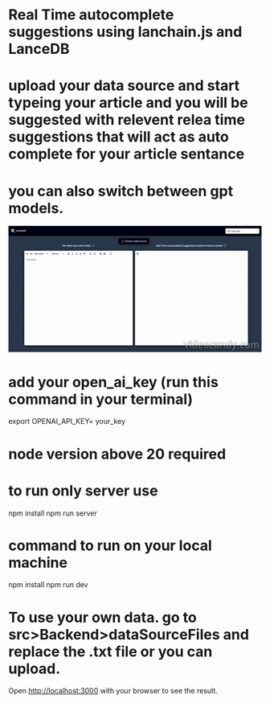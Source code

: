 # Real Time autocomplete suggestions using lanchain.js and LanceDB
#  upload your data source and start typeing your article and you will be suggested with relevent relea time  suggestions that will act as auto complete for your article sentance
# you can also switch between gpt models.

![](https://github.com/lancedb/assets/blob/main/recipes/sentance_Auto_complete.gif)

# add your open_ai_key (run this command in your terminal)
 export OPENAI_API_KEY= your_key

# node version  above 20 required
# to run only server use

npm install
npm run server
# command to run on your local machine

npm install
npm run dev
# To use your own data. go to src>Backend>dataSourceFiles and replace the .txt file or you can upload.

Open [http://localhost:3000](http://localhost:3000) with your browser to see the result.
